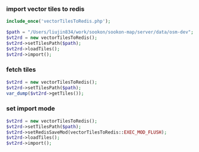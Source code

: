 ### import vector tiles to redis

```php
include_once('vectorTilesToRedis.php');

$path = "/Users/liujin834/work/sookon/sookon-map/server/data/osm-dev";
$vt2rd = new vectorTilesToRedis();
$vt2rd->setTilesPath($path);
$vt2rd->loadTiles();
$vt2rd->import();
```

### fetch tiles
```php
$vt2rd = new vectorTilesToRedis();
$vt2rd->setTilesPath($path);
var_dump($vt2rd->getTiles());
```

### set import mode

```php
$vt2rd = new vectorTilesToRedis();
$vt2rd->setTilesPath($path);
$vt2rd->setRedisSaveMod(vectorTilesToRedis::EXEC_MOD_FLUSH);
$vt2rd->loadTiles();
$vt2rd->import();
```
